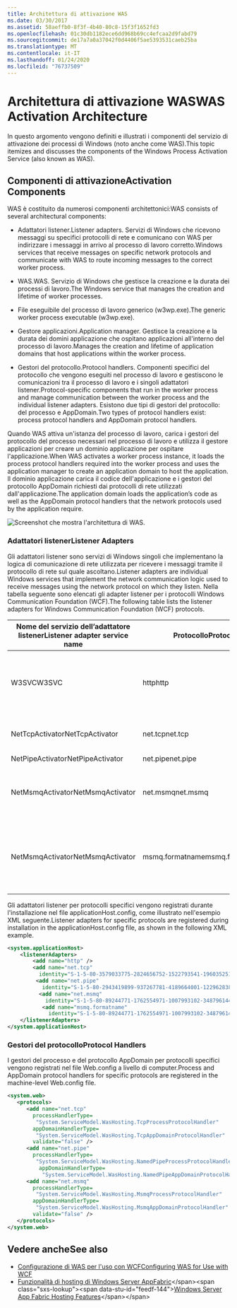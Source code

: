 ```yaml
---
title: Architettura di attivazione WAS
ms.date: 03/30/2017
ms.assetid: 58aeffb0-8f3f-4b40-80c8-15f3f1652fd3
ms.openlocfilehash: 01c30db1182ece6dd968b69cc4efcaa2d9fabd79
ms.sourcegitcommit: de17a7a0a37042f0d4406f5ae5393531caeb25ba
ms.translationtype: MT
ms.contentlocale: it-IT
ms.lasthandoff: 01/24/2020
ms.locfileid: "76737509"
---
```

# <a name="was-activation-architecture"></a><span data-ttu-id="feedf-102">Architettura di attivazione WAS</span><span class="sxs-lookup"><span data-stu-id="feedf-102">WAS Activation Architecture</span></span>
<span data-ttu-id="feedf-103">In questo argomento vengono definiti e illustrati i componenti del servizio di attivazione dei processi di Windows (noto anche come WAS).</span><span class="sxs-lookup"><span data-stu-id="feedf-103">This topic itemizes and discusses the components of the Windows Process Activation Service (also known as WAS).</span></span>  
  
## <a name="activation-components"></a><span data-ttu-id="feedf-104">Componenti di attivazione</span><span class="sxs-lookup"><span data-stu-id="feedf-104">Activation Components</span></span>  
 <span data-ttu-id="feedf-105">WAS è costituito da numerosi componenti architettonici:</span><span class="sxs-lookup"><span data-stu-id="feedf-105">WAS consists of several architectural components:</span></span>  
  
- <span data-ttu-id="feedf-106">Adattatori listener.</span><span class="sxs-lookup"><span data-stu-id="feedf-106">Listener adapters.</span></span> <span data-ttu-id="feedf-107">Servizi di Windows che ricevono messaggi su specifici protocolli di rete e comunicano con WAS per indirizzare i messaggi in arrivo al processo di lavoro corretto.</span><span class="sxs-lookup"><span data-stu-id="feedf-107">Windows services that receive messages on specific network protocols and communicate with WAS to route incoming messages to the correct worker process.</span></span>  
  
- <span data-ttu-id="feedf-108">WAS.</span><span class="sxs-lookup"><span data-stu-id="feedf-108">WAS.</span></span> <span data-ttu-id="feedf-109">Servizio di Windows che gestisce la creazione e la durata dei processi di lavoro.</span><span class="sxs-lookup"><span data-stu-id="feedf-109">The Windows service that manages the creation and lifetime of worker processes.</span></span>  
  
- <span data-ttu-id="feedf-110">File eseguibile del processo di lavoro generico (w3wp.exe).</span><span class="sxs-lookup"><span data-stu-id="feedf-110">The generic worker process executable (w3wp.exe).</span></span>  
  
- <span data-ttu-id="feedf-111">Gestore applicazioni.</span><span class="sxs-lookup"><span data-stu-id="feedf-111">Application manager.</span></span> <span data-ttu-id="feedf-112">Gestisce la creazione e la durata dei domini applicazione che ospitano applicazioni all'interno del processo di lavoro.</span><span class="sxs-lookup"><span data-stu-id="feedf-112">Manages the creation and lifetime of application domains that host applications within the worker process.</span></span>  
  
- <span data-ttu-id="feedf-113">Gestori del protocollo.</span><span class="sxs-lookup"><span data-stu-id="feedf-113">Protocol handlers.</span></span> <span data-ttu-id="feedf-114">Componenti specifici del protocollo che vengono eseguiti nel processo di lavoro e gestiscono le comunicazioni tra il processo di lavoro e i singoli adattatori listener.</span><span class="sxs-lookup"><span data-stu-id="feedf-114">Protocol-specific components that run in the worker process and manage communication between the worker process and the individual listener adapters.</span></span> <span data-ttu-id="feedf-115">Esistono due tipi di gestori del protocollo: del processo e AppDomain.</span><span class="sxs-lookup"><span data-stu-id="feedf-115">Two types of protocol handlers exist: process protocol handlers and AppDomain protocol handlers.</span></span>  
  
 <span data-ttu-id="feedf-116">Quando WAS attiva un'istanza del processo di lavoro, carica i gestori del protocollo del processo necessari nel processo di lavoro e utilizza il gestore applicazioni per creare un dominio applicazione per ospitare l'applicazione.</span><span class="sxs-lookup"><span data-stu-id="feedf-116">When WAS activates a worker process instance, it loads the process protocol handlers required into the worker process and uses the application manager to create an application domain to host the application.</span></span> <span data-ttu-id="feedf-117">Il dominio applicazione carica il codice dell'applicazione e i gestori del protocollo AppDomain richiesti dai protocolli di rete utilizzati dall'applicazione.</span><span class="sxs-lookup"><span data-stu-id="feedf-117">The application domain loads the application’s code as well as the AppDomain protocol handlers that the network protocols used by the application require.</span></span>  
  
 ![Screenshot che mostra l'architettura di WAS.](./media/was-activation-architecture/windows-process-application-service-architecture.gif)  
  
### <a name="listener-adapters"></a><span data-ttu-id="feedf-119">Adattatori listener</span><span class="sxs-lookup"><span data-stu-id="feedf-119">Listener Adapters</span></span>  
 <span data-ttu-id="feedf-120">Gli adattatori listener sono servizi di Windows singoli che implementano la logica di comunicazione di rete utilizzata per ricevere i messaggi tramite il protocollo di rete sul quale ascoltano.</span><span class="sxs-lookup"><span data-stu-id="feedf-120">Listener adapters are individual Windows services that implement the network communication logic used to receive messages using the network protocol on which they listen.</span></span> <span data-ttu-id="feedf-121">Nella tabella seguente sono elencati gli adapter listener per i protocolli Windows Communication Foundation (WCF).</span><span class="sxs-lookup"><span data-stu-id="feedf-121">The following table lists the listener adapters for Windows Communication Foundation (WCF) protocols.</span></span>  
  
|<span data-ttu-id="feedf-122">Nome del servizio dell’adattatore listener</span><span class="sxs-lookup"><span data-stu-id="feedf-122">Listener adapter service name</span></span>|<span data-ttu-id="feedf-123">Protocollo</span><span class="sxs-lookup"><span data-stu-id="feedf-123">Protocol</span></span>|<span data-ttu-id="feedf-124">Note</span><span class="sxs-lookup"><span data-stu-id="feedf-124">Notes</span></span>|  
|-----------------------------------|--------------|-----------|  
|<span data-ttu-id="feedf-125">W3SVC</span><span class="sxs-lookup"><span data-stu-id="feedf-125">W3SVC</span></span>|<span data-ttu-id="feedf-126">http</span><span class="sxs-lookup"><span data-stu-id="feedf-126">http</span></span>|<span data-ttu-id="feedf-127">Componente comune che fornisce l'attivazione HTTP sia per IIS 7,0 che per WCF.</span><span class="sxs-lookup"><span data-stu-id="feedf-127">Common component that provides HTTP activation for both IIS 7.0 and WCF.</span></span>|  
|<span data-ttu-id="feedf-128">NetTcpActivator</span><span class="sxs-lookup"><span data-stu-id="feedf-128">NetTcpActivator</span></span>|<span data-ttu-id="feedf-129">net.tcp</span><span class="sxs-lookup"><span data-stu-id="feedf-129">net.tcp</span></span>|<span data-ttu-id="feedf-130">Dipende dal servizio NetTcpPortSharing.</span><span class="sxs-lookup"><span data-stu-id="feedf-130">Depends on the NetTcpPortSharing service.</span></span>|  
|<span data-ttu-id="feedf-131">NetPipeActivator</span><span class="sxs-lookup"><span data-stu-id="feedf-131">NetPipeActivator</span></span>|<span data-ttu-id="feedf-132">net.pipe</span><span class="sxs-lookup"><span data-stu-id="feedf-132">net.pipe</span></span>||  
|<span data-ttu-id="feedf-133">NetMsmqActivator</span><span class="sxs-lookup"><span data-stu-id="feedf-133">NetMsmqActivator</span></span>|<span data-ttu-id="feedf-134">net.msmq</span><span class="sxs-lookup"><span data-stu-id="feedf-134">net.msmq</span></span>|<span data-ttu-id="feedf-135">Per l'utilizzo con le applicazioni di Accodamento messaggi basate su WCF.</span><span class="sxs-lookup"><span data-stu-id="feedf-135">For use with WCF-based Message Queuing applications.</span></span>|  
|<span data-ttu-id="feedf-136">NetMsmqActivator</span><span class="sxs-lookup"><span data-stu-id="feedf-136">NetMsmqActivator</span></span>|<span data-ttu-id="feedf-137">msmq.formatname</span><span class="sxs-lookup"><span data-stu-id="feedf-137">msmq.formatname</span></span>|<span data-ttu-id="feedf-138">Fornisce la compatibilità delle applicazioni di accodamento messaggi esistenti con le versioni precedenti.</span><span class="sxs-lookup"><span data-stu-id="feedf-138">Provides backwards compatibility with existing Message Queuing applications.</span></span>|  
  
 <span data-ttu-id="feedf-139">Gli adattatori listener per protocolli specifici vengono registrati durante l'installazione nel file applicationHost.config, come illustrato nell'esempio XML seguente.</span><span class="sxs-lookup"><span data-stu-id="feedf-139">Listener adapters for specific protocols are registered during installation in the applicationHost.config file, as shown in the following XML example.</span></span>  
  
```xml  
<system.applicationHost>  
    <listenerAdapters>  
        <add name="http" />  
        <add name="net.tcp"   
          identity="S-1-5-80-3579033775-2824656752-1522793541-1960352512-462907086" />  
         <add name="net.pipe"   
           identity="S-1-5-80-2943419899-937267781-4189664001-1229628381-3982115073" />  
          <add name="net.msmq"   
            identity="S-1-5-80-89244771-1762554971-1007993102-348796144-2203111529" />  
           <add name="msmq.formatname"   
             identity="S-1-5-80-89244771-1762554971-1007993102-348796144-2203111529" />  
    </listenerAdapters>  
</system.applicationHost>  
```  
  
### <a name="protocol-handlers"></a><span data-ttu-id="feedf-140">Gestori del protocollo</span><span class="sxs-lookup"><span data-stu-id="feedf-140">Protocol Handlers</span></span>  
 <span data-ttu-id="feedf-141">I gestori del processo e del protocollo AppDomain per protocolli specifici vengono registrati nel file Web.config a livello di computer.</span><span class="sxs-lookup"><span data-stu-id="feedf-141">Process and AppDomain protocol handlers for specific protocols are registered in the machine-level Web.config file.</span></span>  
  
```xml  
<system.web>  
   <protocols>  
      <add name="net.tcp"   
        processHandlerType=  
         "System.ServiceModel.WasHosting.TcpProcessProtocolHandler"  
        appDomainHandlerType=  
         "System.ServiceModel.WasHosting.TcpAppDomainProtocolHandler"  
        validate="false" />  
      <add name="net.pipe"   
        processHandlerType=  
         "System.ServiceModel.WasHosting.NamedPipeProcessProtocolHandler"  
          appDomainHandlerType=  
           "System.ServiceModel.WasHosting.NamedPipeAppDomainProtocolHandler"/>  
      <add name="net.msmq"  
        processHandlerType=  
         "System.ServiceModel.WasHosting.MsmqProcessProtocolHandler"  
        appDomainHandlerType=  
         "System.ServiceModel.WasHosting.MsmqAppDomainProtocolHandler"  
        validate="false" />  
   </protocols>  
</system.web>  
```  
  
## <a name="see-also"></a><span data-ttu-id="feedf-142">Vedere anche</span><span class="sxs-lookup"><span data-stu-id="feedf-142">See also</span></span>

- [<span data-ttu-id="feedf-143">Configurazione di WAS per l'uso con WCF</span><span class="sxs-lookup"><span data-stu-id="feedf-143">Configuring WAS for Use with WCF</span></span>](../../../../docs/framework/wcf/feature-details/configuring-the-wpa--service-for-use-with-wcf.md)
- <span data-ttu-id="feedf-144">[Funzionalità di hosting di Windows Server AppFabric](https://docs.microsoft.com/previous-versions/appfabric/ee677189(v=azure.10))</span><span class="sxs-lookup"><span data-stu-id="feedf-144">[Windows Server App Fabric Hosting Features](https://docs.microsoft.com/previous-versions/appfabric/ee677189(v=azure.10))</span></span>
